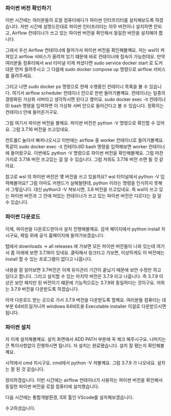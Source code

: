 
### 파이썬 버전 확인하기

이번 시간에는 여러분들의 로컬 컴퓨터에다가 파이썬 인터프리터를 설치해보도록 하겠습니다. 
저번 시간에 설명드린대로 파이썬 인터프리터는 아무 버전이나 설치하면 안되고, Airflow 컨테이너가 쓰고 있는 파이썬 버전을 확인해서 동일한 버전을 설치해야 합니다. 

그래서 우선 Airflow 컨테이너에 들어가서 파이썬 버전을 확인해볼꼐요.
저는 wsl이 켜져있고 airflow 서비스가 올려져 있기 떄문에 바로 컨테이너에 접속이 가능한데요.
만약 여러분들 컴퓨터에서 wsl 터미널 이제 켜셨다면 
sudo service docker start 로 도커 대몬 먼저 올려주시고 그 다음에
sudo docker compose up 명령으로 airflow 서비스를 올려주세요.

그러고 나면 sudo docker ps 명령으로 현재 수행중인 컨테이너 목록을 볼 수 있습니다. 
여기서 airflow scheduler 컨테이너 안으로 한번 들어가볼꼐요.
컨테이너는 일종의 경량화된 가상화 서버라고 생각하시면 된다고 했어요.
sudo docker exec -it 컨테이너ID bash 
명령을 입력하면 이 가상화 서버 안으로 들어간다고 볼 수 있습니다. 
정확히는 컨테이너 안에 들어온거구요.

그럼 여기서 파이썬 버전을 볼께요.
파이썬 버전은 python -V 명령으로 확인할 수 있어요.
그럼 3.7.16 버전을 쓰고있네요.

컨트롤C 눌러서 빠져나오시고 이번에는 airflow 중 worker 컨테이너로 들어가볼꼐요.
똑같이 sudo docker exec -it 컨테이너ID bash  명령을 입력해보면
worker 컨테이너에 들어왔구요.
이번에도 python -V 명령으로 파이썬 버전을 확인해볼꼐요.
그럼 마찬가지로 3.7.16 버전 쓰고있는 걸 알 수 있습니다. 
그럼 저희도 3.7.16 버전 쓰면 될 것 같아요.

참고로 wsl 의 파이썬 버전은 몇 버전을 쓰고 있을까요?
wsl 터미널에서 python -V 입력해볼까요?
그럼 아마도 커맨드가 실해될텐데, python 이라는 명령을 인식하지 못해서 그렇습니다.
대신 python3 -V 쳐보시면, 3.8 버전을 쓰고있네요.
즉 wsl이 쓰고 있는 파이썬 버전과 그 안에 떠있는 컨테이너가 쓰고 있는 파이썬 버전은 다르다는 걸 알 수 있습니다. 


### 파이썬 다운로드

이제, 파이썬을 다운로드받아서 설치 진행해볼께요.
검색 페이지에서 python install 치시구요,
제일 위에 공식 홈페이지에 들어가보겠습니다. 

탭에서 downloads -> all releases 에 가보면 모든 파이썬 버전들이 나와 있는데 여기서 
좀 아래에 보면 3.7.16이 있네요.
클릭해서 링크타고 가보면, 이상하게도 이 버전에는 install 할 수 있는 프로그램이 없다고 나옵니다. 

내용을 잘 읽어보면 3.7버전은 이제 유지관리 기간이 끝났기 때문에 보안 수정만 하고 있다고 합니다. 그리고 설치할 수 있는 마지막 버전은 3.7.9 라고 나옵니다.
즉 3.7.9 이상은 보안 패치만 된 버전이기 떄문에 기능적으로는 3.7.9와 동일하다는 것이구요.
저희는 3.7.9 버전을 다운받도록 하겠습니다. 

아까 다운로드 받는 곳으로 가서 3.7.9 버전을 다운받도록 할꼐요.
여러분들 컴퓨터는 대부분 64비트일거니까 windows 64비트용 Executable installer 이걸로 다운받으시면 됩니다. 


### 파이썬 설치

자 이제 설치해볼꼐요.
설치 화면에서 ADD PATH 부분에 꼭 체크 해주시구요.
나머지는 큰 특이사항없이 진행하시면 됩니다. 
자 설치는 완료됐습니다. 
설치 잘 됐는지 확인해볼꼐요.

시작에서 cmd 치시구요.
cmd에서 python -V 쳐볼꼐요.
그럼 3.7.9 가 나오네요. 설치는 잘 된 것 같습니다. 

정리하겠습니다.
이번 시간에는 airflow 컨테이너가 사용하는 파이썬 버전을 확인해서
동일한 파이썬 버전을 로컬 컴퓨터에 설치했습니다.

다음 시간에는 통합개발환경, IDE 툴인 VScode를 설치해보겠습니다. 

수고하셨습니다. 

